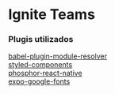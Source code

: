 # Ignite Teams

### Plugis utilizados

[babel-plugin-module-resolver](https://www.npmjs.com/package/babel-plugin-module-resolver)
<br>
[styled-components](https://styled-components.com/docs/basics#installation)
<br>
[phosphor-react-native](https://phosphoricons.com/)
<br>
[expo-google-fonts](https://docs.expo.dev/develop/user-interface/fonts/)
